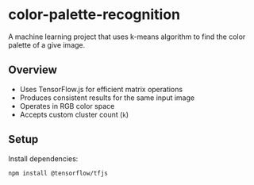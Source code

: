 # color-palette-recognition
A machine learning project that uses k-means algorithm to find the color palette of a give image.

## Overview

- Uses TensorFlow.js for efficient matrix operations
- Produces consistent results for the same input image
- Operates in RGB color space
- Accepts custom cluster count (`k`)

## Setup

Install dependencies:

```bash
npm install @tensorflow/tfjs
